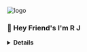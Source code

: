 ![logo](https://telegra.ph/file/26f266c4dae9930625cb6.jpg)

### 👋 Hey Friend's I'm R J

<b><details><summary>Details</summary>

# Im Coming Soon !!
<!---
MrNikzOp/MrNikzOp is a ✨ special ✨ repository because its `README.md` (this file) appears on your GitHub profile.
You can click the Preview link to take a look at your changes.
--->




###### Copyright ©️ Milanio™™ New Face
